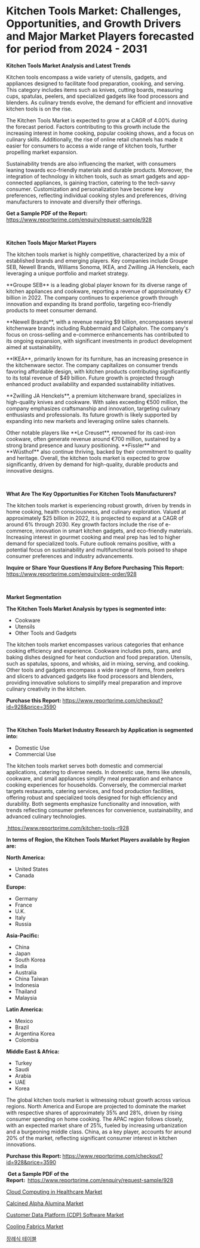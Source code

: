 <p><h1>Kitchen Tools Market: Challenges, Opportunities, and Growth Drivers and Major Market Players forecasted for period from 2024 - 2031</h1></p><p><strong>Kitchen Tools Market Analysis and Latest Trends</strong></p>
<p><p>Kitchen tools encompass a wide variety of utensils, gadgets, and appliances designed to facilitate food preparation, cooking, and serving. This category includes items such as knives, cutting boards, measuring cups, spatulas, peelers, and specialized gadgets like food processors and blenders. As culinary trends evolve, the demand for efficient and innovative kitchen tools is on the rise.</p><p>The Kitchen Tools Market is expected to grow at a CAGR of 4.00% during the forecast period. Factors contributing to this growth include the increasing interest in home cooking, popular cooking shows, and a focus on culinary skills. Additionally, the rise of online retail channels has made it easier for consumers to access a wide range of kitchen tools, further propelling market expansion. </p><p>Sustainability trends are also influencing the market, with consumers leaning towards eco-friendly materials and durable products. Moreover, the integration of technology in kitchen tools, such as smart gadgets and app-connected appliances, is gaining traction, catering to the tech-savvy consumer. Customization and personalization have become key preferences, reflecting individual cooking styles and preferences, driving manufacturers to innovate and diversify their offerings.</p></p>
<p><strong>Get a Sample PDF of the Report:&nbsp;</strong> <a href="https://www.reportprime.com/enquiry/request-sample/928">https://www.reportprime.com/enquiry/request-sample/928</a></p>
<p>&nbsp;</p>
<p><strong>Kitchen Tools Major Market Players</strong></p>
<p><p>The kitchen tools market is highly competitive, characterized by a mix of established brands and emerging players. Key companies include Groupe SEB, Newell Brands, Williams Sonoma, IKEA, and Zwilling JA Henckels, each leveraging a unique portfolio and market strategy.</p><p>**Groupe SEB** is a leading global player known for its diverse range of kitchen appliances and cookware, reporting a revenue of approximately €7 billion in 2022. The company continues to experience growth through innovation and expanding its brand portfolio, targeting eco-friendly products to meet consumer demand.</p><p>**Newell Brands**, with a revenue nearing $9 billion, encompasses several kitchenware brands including Rubbermaid and Calphalon. The company's focus on cross-selling and e-commerce enhancements has contributed to its ongoing expansion, with significant investments in product development aimed at sustainability.</p><p>**IKEA**, primarily known for its furniture, has an increasing presence in the kitchenware sector. The company capitalizes on consumer trends favoring affordable design, with kitchen products contributing significantly to its total revenue of $49 billion. Future growth is projected through enhanced product availability and expanded sustainability initiatives.</p><p>**Zwilling JA Henckels**, a premium kitchenware brand, specializes in high-quality knives and cookware. With sales exceeding €500 million, the company emphasizes craftsmanship and innovation, targeting culinary enthusiasts and professionals. Its future growth is likely supported by expanding into new markets and leveraging online sales channels.</p><p>Other notable players like **Le Creuset**, renowned for its cast-iron cookware, often generate revenue around €700 million, sustained by a strong brand presence and luxury positioning. **Fissler** and **Wüsthof** also continue thriving, backed by their commitment to quality and heritage. Overall, the kitchen tools market is expected to grow significantly, driven by demand for high-quality, durable products and innovative designs.</p></p>
<p>&nbsp;</p>
<p><strong>What Are The Key Opportunities For Kitchen Tools Manufacturers?</strong></p>
<p><p>The kitchen tools market is experiencing robust growth, driven by trends in home cooking, health consciousness, and culinary exploration. Valued at approximately $25 billion in 2022, it is projected to expand at a CAGR of around 6% through 2030. Key growth factors include the rise of e-commerce, innovation in smart kitchen gadgets, and eco-friendly materials. Increasing interest in gourmet cooking and meal prep has led to higher demand for specialized tools. Future outlook remains positive, with a potential focus on sustainability and multifunctional tools poised to shape consumer preferences and industry advancements.</p></p>
<p><strong>Inquire or Share Your Questions If Any Before Purchasing This Report:</strong> <a href="https://www.reportprime.com/enquiry/pre-order/928">https://www.reportprime.com/enquiry/pre-order/928</a></p>
<p>&nbsp;</p>
<p><strong>Market Segmentation</strong></p>
<p><strong>The Kitchen Tools Market Analysis by types is segmented into:</strong></p>
<p><ul><li>Cookware</li><li>Utensils</li><li>Other Tools and Gadgets</li></ul></p>
<p><p>The kitchen tools market encompasses various categories that enhance cooking efficiency and experience. Cookware includes pots, pans, and baking dishes designed for heat conduction and food preparation. Utensils, such as spatulas, spoons, and whisks, aid in mixing, serving, and cooking. Other tools and gadgets encompass a wide range of items, from peelers and slicers to advanced gadgets like food processors and blenders, providing innovative solutions to simplify meal preparation and improve culinary creativity in the kitchen.</p></p>
<p><strong>Purchase this Report:&nbsp;</strong><a href="https://www.reportprime.com/checkout?id=928&price=3590">https://www.reportprime.com/checkout?id=928&price=3590</a></p>
<p>&nbsp;</p>
<p><strong>The Kitchen Tools Market Industry Research by Application is segmented into:</strong></p>
<p><ul><li>Domestic Use</li><li>Commercial Use</li></ul></p>
<p><p>The kitchen tools market serves both domestic and commercial applications, catering to diverse needs. In domestic use, items like utensils, cookware, and small appliances simplify meal preparation and enhance cooking experiences for households. Conversely, the commercial market targets restaurants, catering services, and food production facilities, offering robust and specialized tools designed for high efficiency and durability. Both segments emphasize functionality and innovation, with trends reflecting consumer preferences for convenience, sustainability, and advanced culinary technologies.</p></p>
<p><a href="https://www.reportprime.com/kitchen-tools-r928">&nbsp;https://www.reportprime.com/kitchen-tools-r928</a></p>
<p><strong>In terms of Region, the Kitchen Tools Market Players available by Region are:</strong></p>
<p>
    <p> <strong> North America: </strong>
        <ul>
            <li>United States</li>
            <li>Canada</li>
        </ul>
        </p> 
    <p> <strong> Europe: </strong>
        <ul>
            <li>Germany</li>
            <li>France</li>
            <li>U.K.</li>
            <li>Italy</li>
            <li>Russia</li>
        </ul>
        </p> 
    <p> <strong> Asia-Pacific: </strong>
        <ul>
            <li>China</li>
            <li>Japan</li>
            <li>South Korea</li>
            <li>India</li>
            <li>Australia</li>
            <li>China Taiwan</li>
            <li>Indonesia</li>
            <li>Thailand</li>
            <li>Malaysia</li>
        </ul>
        </p> 
    <p> <strong> Latin America: </strong>
        <ul>
            <li>Mexico</li>
            <li>Brazil</li>
            <li>Argentina Korea</li>
            <li>Colombia</li>
        </ul>
        </p> 
    <p> <strong> Middle East & Africa: </strong>
        <ul>
            <li>Turkey</li>
            <li>Saudi</li>
            <li>Arabia</li>
            <li>UAE</li>
            <li>Korea</li>
        </ul>
    </p>
    </p>
<p><p>The global kitchen tools market is witnessing robust growth across various regions. North America and Europe are projected to dominate the market with respective shares of approximately 35% and 28%, driven by rising consumer spending on home cooking. The APAC region follows closely, with an expected market share of 25%, fueled by increasing urbanization and a burgeoning middle class. China, as a key player, accounts for around 20% of the market, reflecting significant consumer interest in kitchen innovations.</p></p>
<p><strong>Purchase this Report: </strong><a href="https://www.reportprime.com/checkout?id=928&price=3590">https://www.reportprime.com/checkout?id=928&price=3590</a></p>
<p>&nbsp;<strong>Get a Sample PDF of the Report:&nbsp;&nbsp;</strong><a href="https://www.reportprime.com/enquiry/request-sample/928">https://www.reportprime.com/enquiry/request-sample/928</a></p>
<p><strong></strong></p>
<p><p><a href="https://medium.com/@caleighconn1938/strategic-market-insights-into-the-global-cloud-computing-in-healthcare-market-2024-2031-f56c8e7f1dc1">Cloud Computing in Healthcare Market</a></p><p><a href="https://github.com/AKSHATREPORTPRIME/Market-Research-Report-List-6/blob/main/calcined-alpha-alumina-market.md">Calcined Alpha Alumina Market</a></p><p><a href="https://issuu.com/reportprime-2/docs/customer-data-platform-cdp-software_41411a1be644e4">Customer Data Platform (CDP) Software Market</a></p><p><a href="https://www.linkedin.com/pulse/how-cooling-fabrics-market-evolved-key-trends-regional-dynamics-qxkrf?trackingId=LRNLyRXUQaSc5EklKroOiw%3D%3D">Cooling Fabrics Market</a></p><p><a href="https://medium.com/@delmyx2tuliau/2024%EB%85%84%EB%B6%80%ED%84%B0-2031%EB%85%84%EA%B9%8C%EC%A7%80%EC%9D%98-%EC%9E%A5%EB%A1%80%EC%8B%9D-%ED%85%8C%EC%9D%B4%EB%B8%94-%EC%8B%9C%EC%9E%A5%EC%97%90-%EB%8C%80%ED%95%9C-%EC%8B%A0%ED%9D%A5-%EC%8B%9C%EC%9E%A5-%EB%8F%99%ED%96%A5-%EB%B0%8F-%EC%A7%80%EC%97%AD-%EB%B6%84%EC%84%9D-%EC%98%88%EC%83%81-58dba933cab3">장례식 테이블</a></p></p>